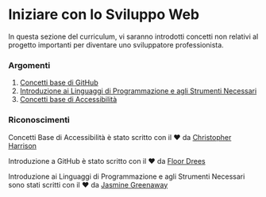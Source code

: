 # Iniziare con lo Sviluppo Web

In questa sezione del curriculum, vi saranno introdotti concetti non relativi al progetto importanti per diventare uno sviluppatore professionista.

### Argomenti

1. [Concetti base di GitHub](1-github-basics/translations/README.it.md)
2. [Introduzione ai Linguaggi di Programmazione e agli Strumenti Necessari](2-intro-to-programming-languages/translations/README.it.md)
3. [Concetti base di Accessibilità](3-accessibility/translations/README.it.md)

### Riconoscimenti

Concetti Base di Accessibilità è stato scritto con il ♥️ da [Christopher Harrison](https://twitter.com/geektrainer)

Introduzione a GitHub è stato scritto con il ♥️ da [Floor Drees](https://twitter.com/floordrees)

Introduzione ai Linguaggi di Programmazione e agli Strumenti Necessari sono stati scritti con il  ♥️ da [Jasmine Greenaway](https://twitter.com/paladique)
